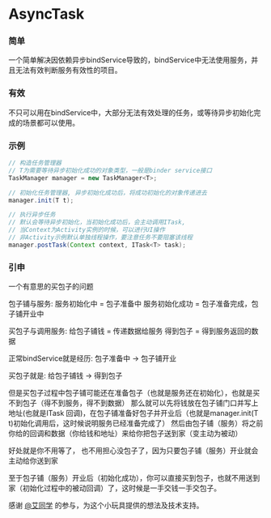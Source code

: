 # AsyncTask

### 简单
一个简单解决因依赖异步bindService导致的，bindService中无法使用服务，并且无法有效判断服务有效性的项目。

### 有效
不只可以用在bindService中，大部分无法有效处理的任务，或等待异步初始化完成的场景都可以使用。


### 示例
```java
// 构造任务管理器
// T为需要等待异步初始化成功的对象类型，一般是binder service接口
TaskManager manager = new TaskManager<T>;

// 初始化任务管理器, 异步初始化成功后，将成功初始化的对象传递进去
manager.init(T t);

// 执行异步任务
// 默认会等待异步初始化，当初始化成功后，会主动调用ITask,
// 当Context为Activity实例的时候，可以进行UI操作
// 非Activity示例默认单独线程操作，要注意任务不要阻塞该线程
manager.postTask(Context context, ITask<T> task);
```

### 引申

一个有意思的买包子的问题

包子铺与服务:
服务初始化中 = 包子准备中
服务初始化成功 = 包子准备完成，包子铺开业中

买包子与调用服务:
给包子铺钱 = 传递数据给服务
得到包子 = 得到服务返回的数据

正常bindService就是经历:
包子准备中 -> 包子铺开业

买包子就是:
给包子铺钱 -> 得到包子

但是买包子过程中包子铺可能还在准备包子（也就是服务还在初始化），也就是买不到包子（得不到服务，得不到数据）
那么就可以先将钱放在包子铺门口并写上地址(也就是ITask<T> 回调)，在包子铺准备好包子并开业后（也就是manager.init(T t)初始化调用后，这时候说明服务已经准备完成了）
然后由包子铺（服务）将之前你给的回调和数据（你给钱和地址）来给你把包子送到家（变主动为被动）

好处就是你不用等了， 也不用担心没包子了，因为只要包子铺（服务）开业就会主动给你送到家

至于包子铺（服务）开业后（初始化成功），你可以直接买到包子，也就不用送到家（初始化过程中的被动回调）了，这时候是一手交钱一手交包子。

感谢 [@艾同学](https://github.com/dlaiFor) 的参与，为这个小玩具提供的想法及技术支持。
